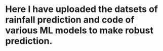 # Here I have uploaded the datsets of rainfall prediction and code of various ML models to make robust prediction.
